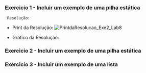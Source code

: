 ### Exercicio 1 - Incluir um exemplo de uma pilha estática 

     Resolução: 
    
+ Print da Resolução: 
![PrintdaResolucao_Exe2_Lab8](https://user-images.githubusercontent.com/101759772/199851093-b9ab3ac2-1554-4131-9e44-7678a8147569.PNG)

 + Gráfico da Resolução:
 
 








### Exercicio 2 - Incluir um exemplo de uma pilha estática










### Exercicio 3 - Incluir um exemplo de uma lista
